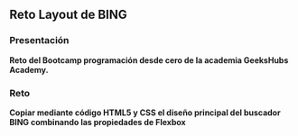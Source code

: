 ##  Reto Layout de BING

###  Presentación

<b>Reto del Bootcamp programación desde cero de la academia GeeksHubs Academy.

###  Reto

<b> Copiar mediante código HTML5 y CSS el diseño principal del buscador BING combinando las propiedades de Flexbox